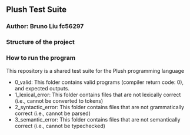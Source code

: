 ## Plush Test Suite

### Author: Bruno Liu fc56297

### Structure of the project

### How to run the program

This repository is a shared test suite for the Plush programming language


- 0_valid: This folder contains valid programs (compiler return code: 0), and expected outputs.
- 1_lexical_error: This folder contains files that are not lexically correct (i.e., cannot be converted to tokens)
- 2_syntactic_error: This folder contains files that are not grammatically correct (i.e., cannot be parsed)
- 3_semantic_error: This folder contains files that are not semantically correct (i.e., cannot be typechecked)